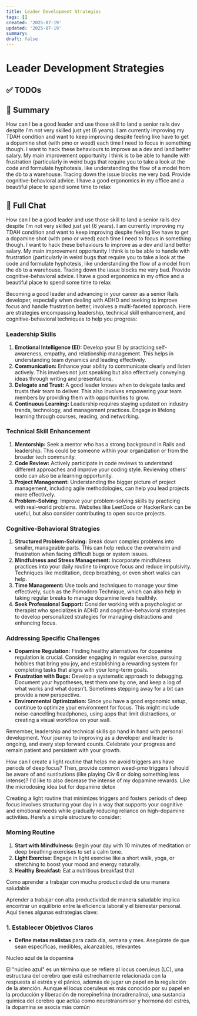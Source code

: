 ```yaml
---
title: Leader Development Strategies
tags: []
created: '2025-07-19'
updated: '2025-07-19'
summary:
draft: false
---
```


# Leader Development Strategies

## ✅ TODOs


## 📌 Summary
How can I be a good leader and use those skill to land a senior rails dev despite I'm not very skilled just yet (6 years). I am currently improving my TDAH condition and want to keep improving despite feeling like have to get a dopamine shot (with pmo or weed) each time I need to focus in something though. I want to hack these behaviours to improve as a dev and land better salary. My main improvement opportunity I think is to be able to handle with frustration (particularly in weird bugs that require you to take a look at the code and formulate hyphotesis, like understanding the flow of a model from the db to a warehouse. Tracing down the issue blocks me very bad. Provide cognitive-behavioral advice. I have a good ergonomics in my office and a beautiful place to spend some time to relax

## 🧠 Full Chat


How can I be a good leader and use those skill to land a senior rails dev despite I'm not very skilled just yet (6 years). I am currently improving my TDAH condition and want to keep improving despite feeling like have to get a dopamine shot (with pmo or weed) each time I need to focus in something though. I want to hack these behaviours to improve as a dev and land better salary. My main improvement opportunity I think is to be able to handle with frustration (particularly in weird bugs that require you to take a look at the code and formulate hyphotesis, like understanding the flow of a model from the db to a warehouse. Tracing down the issue blocks me very bad. Provide cognitive-behavioral advice. I have a good ergonomics in my office and a beautiful place to spend some time to relax

Becoming a good leader and advancing in your career as a senior Rails developer, especially when dealing with ADHD and seeking to improve focus and handle frustration better, involves a multi-faceted approach. Here are strategies encompassing leadership, technical skill enhancement, and cognitive-behavioral techniques to help you progress:

### Leadership Skills
1. **Emotional Intelligence (EI):** Develop your EI by practicing self-awareness, empathy, and relationship management. This helps in understanding team dynamics and leading effectively.
2. **Communication:** Enhance your ability to communicate clearly and listen actively. This involves not just speaking but also effectively conveying ideas through writing and presentations.
3. **Delegate and Trust:** A good leader knows when to delegate tasks and trusts their team to deliver. This also involves empowering your team members by providing them with opportunities to grow.
4. **Continuous Learning:** Leadership requires staying updated on industry trends, technology, and management practices. Engage in lifelong learning through courses, reading, and networking.

### Technical Skill Enhancement
1. **Mentorship:** Seek a mentor who has a strong background in Rails and leadership. This could be someone within your organization or from the broader tech community.
2. **Code Review:** Actively participate in code reviews to understand different approaches and improve your coding style. Reviewing others' code can also be a learning opportunity.
3. **Project Management:** Understanding the bigger picture of project management, including agile methodologies, can help you lead projects more effectively.
4. **Problem-Solving:** Improve your problem-solving skills by practicing with real-world problems. Websites like LeetCode or HackerRank can be useful, but also consider contributing to open source projects.

### Cognitive-Behavioral Strategies
1. **Structured Problem-Solving:** Break down complex problems into smaller, manageable parts. This can help reduce the overwhelm and frustration when facing difficult bugs or system issues.
2. **Mindfulness and Stress Management:** Incorporate mindfulness practices into your daily routine to improve focus and reduce impulsivity. Techniques like meditation, deep breathing, or even short walks can help.
3. **Time Management:** Use tools and techniques to manage your time effectively, such as the Pomodoro Technique, which can also help in taking regular breaks to manage dopamine levels healthily.
4. **Seek Professional Support:** Consider working with a psychologist or therapist who specializes in ADHD and cognitive-behavioral strategies to develop personalized strategies for managing distractions and enhancing focus.

### Addressing Specific Challenges
- **Dopamine Regulation:** Finding healthy alternatives for dopamine regulation is crucial. Consider engaging in regular exercise, pursuing hobbies that bring you joy, and establishing a rewarding system for completing tasks that aligns with your long-term goals.
- **Frustration with Bugs:** Develop a systematic approach to debugging. Document your hypotheses, test them one by one, and keep a log of what works and what doesn’t. Sometimes stepping away for a bit can provide a new perspective.
- **Environmental Optimization:** Since you have a good ergonomic setup, continue to optimize your environment for focus. This might include noise-cancelling headphones, using apps that limit distractions, or creating a visual workflow on your wall.

Remember, leadership and technical skills go hand in hand with personal development. Your journey to improving as a developer and leader is ongoing, and every step forward counts. Celebrate your progress and remain patient and persistent with your growth.

How can I create a light routine that helps me avoid triggers ans have periods of deep focus? Then, provide common weed-pmo triggers I should be aware of and sustitutions (like playing Civ 6 or doing something less intense)?
I'd like to also decrease the intense of my dopamine rewards. Like the microdosing idea but for dopamine detox



Creating a light routine that minimizes triggers and fosters periods of deep focus involves structuring your day in a way that supports your cognitive and emotional needs while gradually reducing reliance on high-dopamine activities. Here’s a simple structure to consider:

### Morning Routine
1. **Start with Mindfulness:** Begin your day with 10 minutes of meditation or deep breathing exercises to set a calm tone.
2. **Light Exercise:** Engage in light exercise like a short walk, yoga, or stretching to boost your mood and energy naturally.
3. **Healthy Breakfast:** Eat a nutritious breakfast that

Como aprender a trabajar con mucha productividad de una manera saludable

Aprender a trabajar con alta productividad de manera saludable implica encontrar un equilibrio entre la eficiencia laboral y el bienestar personal. Aquí tienes algunas estrategias clave:

### 1. Establecer Objetivos Claros
- **Define metas realistas** para cada día, semana y mes. Asegúrate de que sean específicas, medibles, alcanzables, relevantes

Nucleo azul de la dopamina

El "núcleo azul" es un término que se refiere al locus coeruleus (LC), una estructura del cerebro que está estrechamente relacionada con la respuesta al estrés y el pánico, además de jugar un papel en la regulación de la atención. Aunque el locus coeruleus es más conocido por su papel en la producción y liberación de norepinefrina (noradrenalina), una sustancia química del cerebro que actúa como neurotransmisor y hormona del estrés, la dopamina se asocia más común